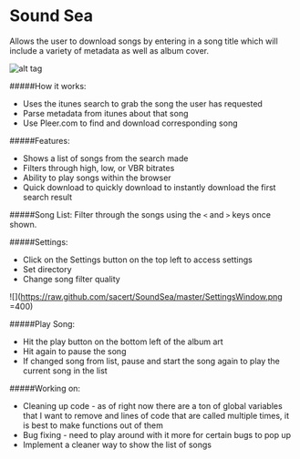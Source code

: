 # Sound Sea

Allows the user to download songs by entering in a song title which will include a variety of metadata as well as album cover.

![alt tag](https://raw.github.com/sacert/SoundSea/master/SoundSeaDemo.gif)

#####How it works:
   - Uses the itunes search to grab the song the user has requested
   - Parse metadata from itunes about that song
   - Use Pleer.com to find and download corresponding song
   
#####Features:
   - Shows a list of songs from the search made
   - Filters through high, low, or VBR bitrates
   - Ability to play songs within the browser
   - Quick download to quickly download to instantly download the first search result

#####Song List:
Filter through the songs using the `<` and `>` keys once shown.

#####Settings:
   - Click on the Settings button on the top left to access settings
   - Set directory
   - Change song filter quality
   
![](https://raw.github.com/sacert/SoundSea/master/SettingsWindow.png =400)

#####Play Song:
   - Hit the play button on the bottom left of the album art
   - Hit again to pause the song
   - If changed song from list, pause and start the song again to play the current song in the list

#####Working on:
   - Cleaning up code - as of right now there are a ton of global variables that I want to remove and lines of code that are called multiple times, it is best to make functions out of them
   - Bug fixing - need to play around with it more for certain bugs to pop up
   - Implement a cleaner way to show the list of songs
   
   
